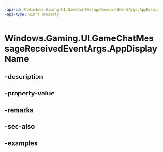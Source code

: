 ```yaml
---
-api-id: P:Windows.Gaming.UI.GameChatMessageReceivedEventArgs.AppDisplayName
-api-type: winrt property
---
```


<!-- Property syntax.
public string AppDisplayName { get; }
-->

# Windows.Gaming.UI.GameChatMessageReceivedEventArgs.AppDisplayName

## -description

## -property-value

## -remarks

## -see-also

## -examples

